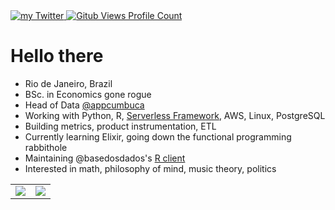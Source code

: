 <div>
  <a href="https://twitter.com/pedroocava">
    <img src="https://img.shields.io/badge/Twitter-@pedroocava-1DA1F2" alt="my Twitter" />
  </a>
  <a href="https://github.com/pedroocava">
    <img src="https://komarev.com/ghpvc/?username=pedrocava&color=24292e&style=flat&label=Profile+Views" alt="Gitub Views Profile Count" />
  </a>
</div>

# Hello there

- Rio de Janeiro, Brazil
- BSc. in Economics gone rogue
- Head of Data [@appcumbuca](https://github.com/appcumbuca)
- Working with Python, R, [Serverless Framework](https://www.serverless.com/), AWS, Linux, PostgreSQL
- Building metrics, product instrumentation, ETL
- Currently learning Elixir, going down the functional programming rabbithole
- Maintaining @basedosdados's [R client](https://github.com/basedosdados/mais)
- Interested in math, philosophy of mind, music theory, politics

<table>
  <tr>
    <td align="center" style="padding=0;width=50%;">
      <img align="center" style="padding=0;" src="https://github-readme-stats.vercel.app/api?username=pedrocava&show_icons=true&theme=default&count_private=true&hide_border=true&icon_color=41B883&title_color=41B883&text_color=34495E&bg_color=00000000" />
    </td>
    <td align="center" style="padding=0;width=50%;">
      <img align="center" style="padding=0;" src="https://github-readme-stats.vercel.app/api/top-langs/?username=pedrocava&hide=html,tex,jupyter%20notebook&layout=compact&hide_border=true&icon_color=41B883&title_color=41B883&text_color=34495E&bg_color=00000000" />
    </td>
  </tr>
</table>
